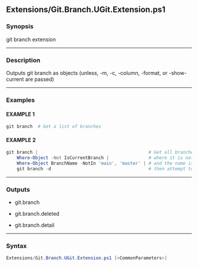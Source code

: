 Extensions/Git.Branch.UGit.Extension.ps1
----------------------------------------




### Synopsis
git branch extension



---


### Description

Outputs git branch as objects (unless, -m, -c, -column, -format, or -show-current are passed)



---


### Examples
#### EXAMPLE 1
```PowerShell
git branch  # Get a list of branches
```

#### EXAMPLE 2
```PowerShell
git branch |                                          # Get all branches
    Where-Object -Not IsCurrentBranch |               # where it is not the current branch
    Where-Object BranchName -NotIn 'main', 'master' | # and the name is not either main or master
    git branch -d                                     # then attempt to delete the branch.
```



---


### Outputs
* git.branch


* git.branch.deleted


* git.branch.detail






---


### Syntax
```PowerShell
Extensions/Git.Branch.UGit.Extension.ps1 [<CommonParameters>]
```
